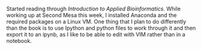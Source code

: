 ---
---

Started reading through *Introduction to Applied Bioinformatics*. While
working up at Second Mesa this week, I installed Anaconda and the
required packages on a Linux VM. One thing that I plan to do differently
than the book is to use Ipython and python files to work through it and
then export it to an ipynb, as I like to be able to edit with VIM rather
than in a notebook. 
